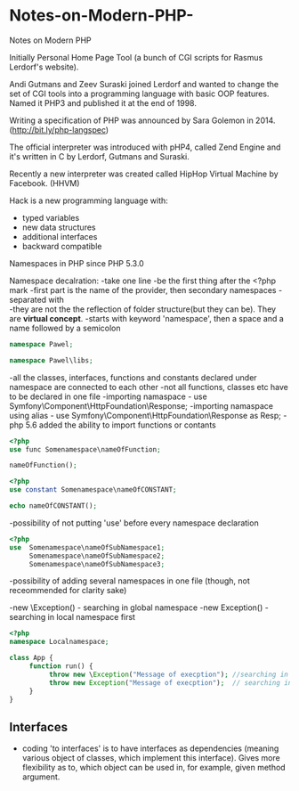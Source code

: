 # Notes-on-Modern-PHP-
Notes on Modern PHP 


Initially Personal Home Page Tool (a bunch of CGI scripts for Rasmus Lerdorf's website).

Andi Gutmans and Zeev Suraski joined Lerdorf and wanted to change the set of CGI tools into a programming language with basic OOP features. Named it PHP3 and published it at the end of 1998.

Writing a specification of PHP was announced by Sara Golemon in 2014. (http://bit.ly/php-langspec)

The official interpreter was introduced with pHP4, called Zend Engine and it's written in C by Lerdorf, Gutmans and Suraski.

Recently a new interpreter was created called HipHop Virtual Machine by Facebook. (HHVM)

Hack is a new programming language with:
- typed variables
- new data structures
- additional interfaces
- backward compatible

Namespaces in PHP since PHP 5.3.0

Namespace decalration:
-take one line
-be the first thing after the <?php mark
-first part is the name of the provider, then secondary namespaces
-separated with \
-they are not the the reflection of folder structure(but they can be). They are **virtual concept**.
-starts with keyword 'namespace', then a space and a name followed by a semicolon

```php
namespace Pawel;
```


```php
namespace Pawel\libs;
```

-all the classes, interfaces, functions and constants declared under namespace are connected to each other
-not all functions, classes etc have to be declared in one file
-importing namaspace - use Symfony\Component\HttpFoundation\Response;
-importing namaspace using alias  - use Symfony\Component\HttpFoundation\Response as Resp;
-php 5.6 added the ability to import functions or contants

```php
<?php
use func Somenamespace\nameOfFunction;

nameOfFunction();
```

```php
<?php
use constant Somenamespace\nameOfCONSTANT;

echo nameOfCONSTANT();
```

-possibility of not putting 'use' before every namespace declaration
```php
<?php
use  Somenamespace\nameOfSubNamespace1;
     Somenamespace\nameOfSubNamespace2;
     Somenamespace\nameOfSubNamespace3;

```

-possibility of adding several namespaces in one file (though, not receommended for clarity sake)

-new \Exception() - searching in global namespace
-new Exception() - searching in local namespace first

```php
<?php
namespace Localnamespace;

class App {
     function run() {
          throw new \Exception("Message of execption"); //searching in global namespace
          throw new Exception("Message of execption");  // searching in 'Localnamespace';
     }
}
```

## Interfaces
- coding 'to interfaces' is to have interfaces as dependencies (meaning various object of classes, which implement this interface). Gives more flexibility as to, which object can be used in, for example, given method argument. 


